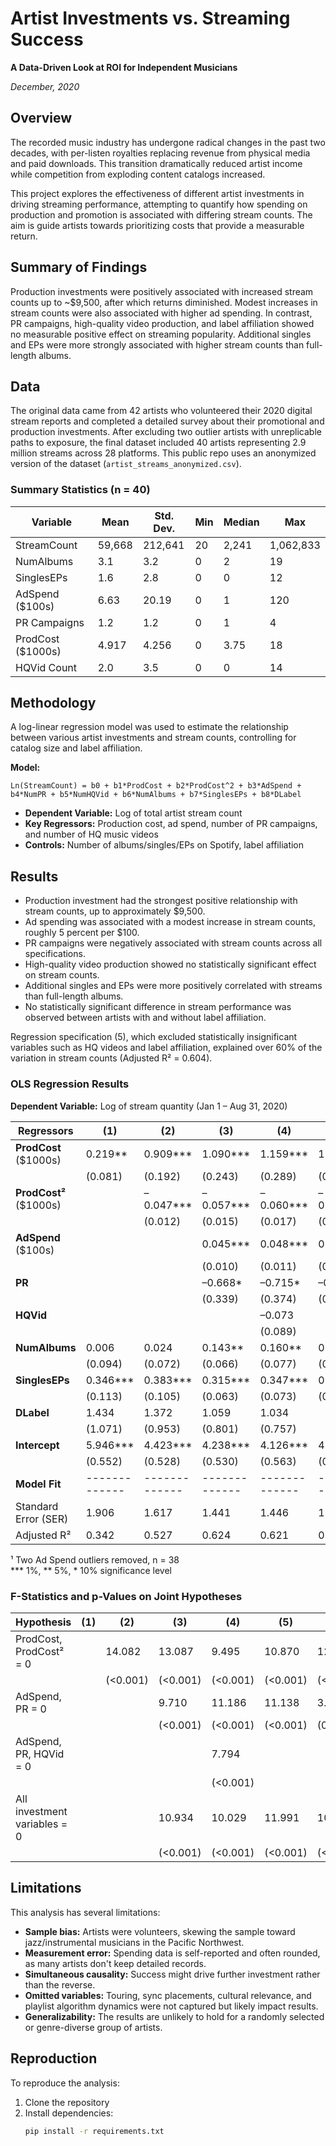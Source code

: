 # Artist Investments vs. Streaming Success  
**A Data-Driven Look at ROI for Independent Musicians**

*December, 2020*

## Overview

The recorded music industry has undergone radical changes in the past two decades, with per-listen royalties replacing revenue from physical media and paid downloads. This transition dramatically reduced artist income while competition from exploding content catalogs increased.

This project explores the effectiveness of different artist investments in driving streaming performance, attempting to quantify how spending on production and promotion is associated with differing stream counts. The aim is guide artists towards prioritizing costs that provide a measurable return.

## Summary of Findings
Production investments were positively associated with increased stream counts up to ~$9,500, after which returns diminished. Modest increases in stream counts were also associated with higher ad spending. In contrast, PR campaigns, high-quality video production, and label affiliation showed no measurable positive effect on streaming popularity. Additional singles and EPs were more strongly associated with higher stream counts than full-length albums.

## Data

The original data came from 42 artists who volunteered their 2020 digital stream reports and completed a detailed survey about their promotional and production investments. After excluding two outlier artists with unreplicable paths to exposure, the final dataset included 40 artists representing 2.9 million streams across 28 platforms. This public repo uses an anonymized version of the dataset (`artist_streams_anonymized.csv`).

### Summary Statistics (n = 40)

| Variable      | Mean    | Std. Dev. | Min   | Median | Max       |
|---------------|---------|-----------|-------|--------|-----------|
| StreamCount   | 59,668  | 212,641   | 20    | 2,241  | 1,062,833 |
| NumAlbums     | 3.1     | 3.2       | 0     | 2      | 19        |
| SinglesEPs    | 1.6     | 2.8       | 0     | 0      | 12        |
| AdSpend ($100s) | 6.63  | 20.19     | 0     | 1      | 120       |
| PR Campaigns  | 1.2     | 1.2       | 0     | 1      | 4         |
| ProdCost ($1000s) | 4.917 | 4.256   | 0     | 3.75   | 18        |
| HQVid Count   | 2.0     | 3.5       | 0     | 0      | 14        |


## Methodology

A log-linear regression model was used to estimate the relationship between various artist investments and stream counts, controlling for catalog size and label affiliation.

**Model:**

`Ln(StreamCount) = b0 + b1*ProdCost + b2*ProdCost^2 + b3*AdSpend + b4*NumPR + b5*NumHQVid + b6*NumAlbums + b7*SinglesEPs + b8*DLabel`

- **Dependent Variable:** Log of total artist stream count 
- **Key Regressors:** Production cost, ad spend, number of PR campaigns, and number of HQ music videos  
- **Controls:** Number of albums/singles/EPs on Spotify, label affiliation

## Results

- Production investment had the strongest positive relationship with stream counts, up to approximately $9,500.
- Ad spending was associated with a modest increase in stream counts, roughly 5 percent per $100.
- PR campaigns were negatively associated with stream counts across all specifications.
- High-quality video production showed no statistically significant effect on stream counts.
- Additional singles and EPs were more positively correlated with streams than full-length albums.
- No statistically significant difference in stream performance was observed between artists with and without label affiliation.

Regression specification (5), which excluded statistically insignificant variables such as HQ videos and label affiliation, explained over 60% of the variation in stream counts (Adjusted R² = 0.604).

### OLS Regression Results  
**Dependent Variable:** Log of stream quantity (Jan 1 – Aug 31, 2020)  

| Regressors       | (1)         | (2)         | (3)         | (4)         | (5)         | (6)¹        |
|------------------|-------------|-------------|-------------|-------------|-------------|-------------|
| **ProdCost** ($1000s)    | 0.219**     | 0.909***    | 1.090***    | 1.159***    | 1.085***    | 1.113***    |
|                  | (0.081)     | (0.192)     | (0.243)     | (0.289)     | (0.259)     | (0.256)     |
| **ProdCost²** ($1000s) |  | –0.047***   | –0.057***   | –0.060***   | –0.057***   | –0.057***   |
|                  | |(0.012)     | (0.015)     | (0.017)     | (0.016)     | (0.015)     |
| **AdSpend** ($100s)      |             |             | 0.045***    | 0.048***    | 0.050***    | 0.079*      |
|                  |             |             | (0.010)     | (0.011)     | (0.011)     | (0.046)     |
| **PR**           |             |             | –0.668*     | –0.715*     | –0.639*     | –0.618      |
|                  |             |             | (0.339)     | (0.374)     | (0.369)     | (0.367)     |
| **HQVid**        |             |             |             | –0.073      |             |             |
|                  |             |             |             | (0.089)     |             |             |
| **NumAlbums**    | 0.006       | 0.024       | 0.143**     | 0.160**     | 0.184***    | 0.186***    |
|                  | (0.094)     | (0.072)     | (0.066)     | (0.077)     | (0.063)     | (0.061)     |
| **SinglesEPs**   | 0.346***    | 0.383***    | 0.315***    | 0.347***    | 0.290***    | 0.317***    |
|                  | (0.113)     | (0.105)     | (0.063)     | (0.073)     | (0.062)     | (0.065)     |
| **DLabel**       | 1.434       | 1.372       | 1.059       | 1.034       |             |             |
|                  | (1.071)     | (0.953)     | (0.801)     | (0.757)     |             |             |
| **Intercept**    | 5.946***    | 4.423***    | 4.238***    | 4.126***    | 4.308***    | 4.076***    |
|                  | (0.552)     | (0.528)     | (0.530)     | (0.563)     | (0.515)     | (0.510)     |
| **Model Fit**    |-------------|-------------|-------------|-------------|-------------|
| Standard Error (SER)   | 1.906 | 1.617 | 1.441 | 1.446 | 1.479 | 1.458 |
| Adjusted R²            | 0.342 | 0.527 | 0.624 | 0.621 | 0.604 | 0.541 |

¹ Two Ad Spend outliers removed, n = 38  
*** 1%, ** 5%, * 10% significance level  

### F-Statistics and p-Values on Joint Hypotheses

| Hypothesis                          | (1)   | (2)       | (3)       | (4)       | (5)       | (6)       |
|------------------------------------|-------|-----------|-----------|-----------|-----------|-----------|
| ProdCost, ProdCost² = 0            |      | 14.082    | 13.087 | 9.495 | 10.870 | 12.037 |
|                                    |      | (<0.001) | (<0.001)  | (<0.001)  | (<0.001)  | (<0.001)  |           
| AdSpend, PR = 0                    |      |          | 9.710     | 11.186    | 11.138    | 3.267     |
|                                    |      |          | (<0.001)  | (<0.001)  | (<0.001)  | (0.052)   |
| AdSpend, PR, HQVid = 0             |      |          |          | 7.794     |          |          |
|                                    |      |          |          | (<0.001)  |          |          |
| All investment variables = 0       |      | | 10.934 | 10.029    | 11.991    | 10.691    |
|                                    |      | | (<0.001)| (<0.001)  | (<0.001)  | (<0.001)  |

## Limitations

This analysis has several limitations:

- **Sample bias:** Artists were volunteers, skewing the sample toward jazz/instrumental musicians in the Pacific Northwest.
- **Measurement error:** Spending data is self-reported and often rounded, as many artists don't keep detailed records.
- **Simultaneous causality:** Success might drive further investment rather than the reverse.
- **Omitted variables:** Touring, sync placements, cultural relevance, and playlist algorithm dynamics were not captured but likely impact results.
- **Generalizability:** The results are unlikely to hold for a randomly selected or genre-diverse group of artists.

## Reproduction

To reproduce the analysis:

1. Clone the repository  
2. Install dependencies:  
   ```bash
   pip install -r requirements.txt

